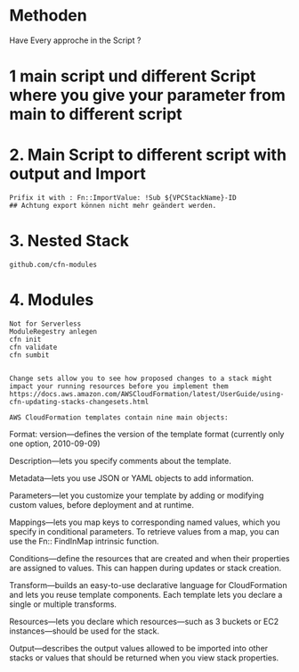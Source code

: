 

# Methoden 

Have Every approche in the Script ? 

# 1  main script und different Script where you give your parameter from main to different script

# 2. Main Script to different script with output and Import 
    Prifix it with : Fn::ImportValue: !Sub ${VPCStackName}-ID
    ## Achtung export können nicht mehr geändert werden. 

# 3. Nested Stack 
    github.com/cfn-modules 

# 4. Modules 
    Not for Serverless
    ModuleRegestry anlegen
    cfn init
    cfn validate
    cfn sumbit 


    Change sets allow you to see how proposed changes to a stack might impact your running resources before you implement them
    https://docs.aws.amazon.com/AWSCloudFormation/latest/UserGuide/using-cfn-updating-stacks-changesets.html

    AWS CloudFormation templates contain nine main objects:

Format:  version—defines the version of the template format (currently only one option, 2010-09-09)

Description—lets you specify comments about the template.

Metadata—lets you use JSON or YAML objects to add information.

Parameters—let you customize your template by adding or modifying custom values, before deployment and at runtime.

Mappings—lets you map keys to corresponding named values, which you specify in conditional parameters. To retrieve values from a map, you can use the Fn:: FindInMap intrinsic function.

Conditions—define the resources that are created and when their properties are assigned to values. This can happen during updates or stack creation.

Transform—builds an easy-to-use declarative language for CloudFormation and lets you reuse template components. Each template lets you declare a single or multiple transforms.

Resources—lets you declare which resources—such as 3 buckets or EC2 instances—should be used for the stack.

Output—describes the output values allowed to be imported into other stacks or values that should be returned when you view stack properties.